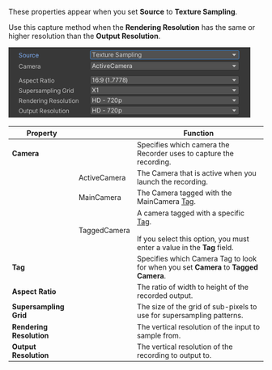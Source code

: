 These properties appear when you set **Source** to **Texture Sampling**.

Use this capture method when the **Rendering Resolution** has the same or higher resolution than the **Output Resolution**.

![](Images/CaptureOptionsTextureSampling.png)

|Property||Function|
|-|-|-|
| **Camera** ||Specifies which camera the Recorder uses to capture the recording.|
|   | ActiveCamera | The Camera that is active when you launch the recording. |
|   | MainCamera | The Camera tagged with the MainCamera [Tag](https://docs.unity3d.com/Manual/Tags.html). |
|   | TaggedCamera | A camera tagged with a specific [Tag](https://docs.unity3d.com/Manual/Tags.html).<br/><br/>If you select this option, you must enter a value in the **Tag** field. |
|**Tag**   |   | Specifies which Camera Tag to look for when you set **Camera** to **Tagged Camera**. |
| **Aspect Ratio** || The ratio of width to height of the recorded output. |
| **Supersampling Grid**  |   | The size of the grid of sub-pixels to use for supersampling patterns. |
| **Rendering Resolution** || The vertical resolution of the input to sample from. |
| **Output Resolution** || The vertical resolution of the recording to output to. |
